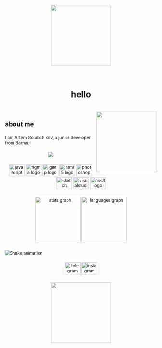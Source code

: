 <div align="center">
  <img height="200" src="https://media.tenor.com/VWajfOAwfqUAAAAi/anime-anime-girl-dance.gif"  />
</div>

###

<br clear="both">

<h1 align="center">hello</h1>

###

<br clear="both">

<img align="right" height="200" src="https://i.pinimg.com/originals/11/e9/03/11e9038965932e27306b6c8ef16bd574.gif"  />

###

<h2 align="left">about me</h2>

###

<p align="left">I am Artem Golubchikov, a junior developer from Barnaul</p>

###

<div align="center">
  <img src="https://profile-counter.glitch.me/choma-og/count.svg?"  />
</div>

###

<div align="center">
  <img src="https://cdn.jsdelivr.net/gh/devicons/devicon/icons/javascript/javascript-original.svg" height="40" width="52" alt="javascript logo"  />
  <img src="https://cdn.jsdelivr.net/gh/devicons/devicon/icons/figma/figma-original.svg" height="40" width="52" alt="figma logo"  />
  <img src="https://cdn.jsdelivr.net/gh/devicons/devicon/icons/gimp/gimp-original.svg" height="40" width="52" alt="gimp logo"  />
  <img src="https://cdn.jsdelivr.net/gh/devicons/devicon/icons/html5/html5-original.svg" height="40" width="52" alt="html5 logo"  />
  <img src="https://cdn.jsdelivr.net/gh/devicons/devicon/icons/photoshop/photoshop-plain.svg" height="40" width="52" alt="photoshop logo"  />
  <img src="https://cdn.jsdelivr.net/gh/devicons/devicon/icons/sketch/sketch-original.svg" height="40" width="52" alt="sketch logo"  />
  <img src="https://cdn.jsdelivr.net/gh/devicons/devicon/icons/visualstudio/visualstudio-plain.svg" height="40" width="52" alt="visualstudio logo"  />
  <img src="https://cdn.jsdelivr.net/gh/devicons/devicon/icons/css3/css3-original.svg" height="40" width="52" alt="css3 logo"  />
</div>

###

<div align="center">
  <img src="https://github-readme-stats.vercel.app/api?hide_title=false&hide_rank=false&show_icons=true&include_all_commits=true&count_private=true&disable_animations=false&theme=dracula&locale=en&hide_border=false&username=choma-og" height="150" alt="stats graph"  />
  <img src="https://github-readme-stats.vercel.app/api/top-langs?locale=en&hide_title=false&layout=compact&card_width=320&langs_count=5&theme=dracula&hide_border=false&username=choma-og" height="150" alt="languages graph"  />
</div>

###

<img src="https://raw.githubusercontent.com/choma-og/choma-og/blob/output/snake.svg" alt="Snake animation" />

###

<div align="center">
  <a href="@destroksie" target="_blank">
    <img src="https://raw.githubusercontent.com/maurodesouza/profile-readme-generator/master/src/assets/icons/social/telegram/default.svg" width="52" height="40" alt="telegram logo"  />
  </a>
  <a href="@golubchikov03" target="_blank">
    <img src="https://raw.githubusercontent.com/maurodesouza/profile-readme-generator/master/src/assets/icons/social/instagram/default.svg" width="52" height="40" alt="instagram logo"  />
  </a>
</div>

###

<div align="center">
  <img height="200" src="https://media4.giphy.com/media/ZCSZp478OpzSMpAAFc/giphy.gif?cid=790b7611099ddbe0acc4c42364461d2860fd86e37f863723&rid=giphy.gif&ct=g"  />
</div>

###
